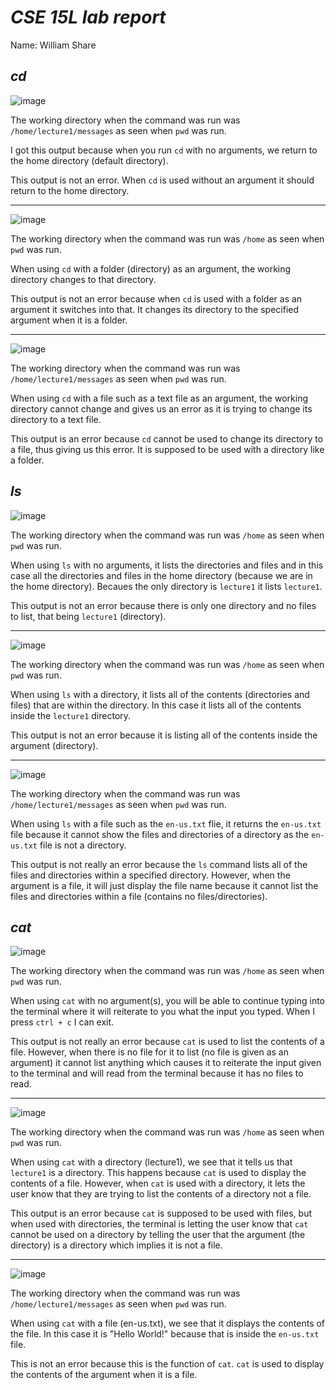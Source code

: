 # ***CSE 15L lab report***   
Name: William Share

***cd***
---
![image](https://github.com/wshare26/cse15l-lab-reports/assets/156359336/ee2bf43e-e1c2-460a-b925-2c31d175cb8c)

The working directory when the command was run was `/home/lecture1/messages` as seen when `pwd` was run.

I got this output because when you run `cd` with no arguments, we return to the home directory (default directory).

This output is not an error. When `cd` is used without an argument it should return to the home directory.

---
![image](https://github.com/wshare26/cse15l-lab-reports/assets/156359336/f4833983-a6d8-451c-931e-45d0c427cfe7)

The working directory when the command was run was `/home` as seen when `pwd` was run.

When using `cd` with a folder (directory) as an argument, the working directory changes to that directory.

This output is not an error because when `cd` is used with a folder as an argument it switches into that. It changes its directory to the specified argument when it is a folder.

---
![image](https://github.com/wshare26/cse15l-lab-reports/assets/156359336/623d1fda-b2b5-42df-b877-0caae3bba611)

The working directory when the command was run was `/home/lecture1/messages` as seen when `pwd` was run.

When using `cd` with a file such as a text file as an argument, the working directory cannot change and gives us an error as it is trying to change its directory to a text file.

This output is an error because `cd` cannot be used to change its directory to a file, thus giving us this error. It is supposed to be used with a directory like a folder.




***ls***
---
![image](https://github.com/wshare26/cse15l-lab-reports/assets/156359336/2495cfdb-70a7-473a-a3d7-a6feebbd6fe4)

The working directory when the command was run was `/home` as seen when `pwd` was run.

When using `ls` with no arguments, it lists the directories and files and in this case all the directories and files in the home directory (because we are in the home directory). Becaues the only directory is `lecture1` it lists `lecture1`.

This output is not an error because there is only one directory and no files to list, that being `lecture1` (directory).

---
![image](https://github.com/wshare26/cse15l-lab-reports/assets/156359336/20653a35-0b45-4c76-b0d9-6f1c0e55751e)

The working directory when the command was run was `/home` as seen when `pwd` was run.

When using `ls` with a directory, it lists all of the contents (directories and files) that are within the directory. In this case it lists all of the contents inside the `lecture1` directory.

This output is not an error because it is listing all of the contents inside the argument (directory).

---
![image](https://github.com/wshare26/cse15l-lab-reports/assets/156359336/ce34b966-c7ef-4691-b8e4-d3edb6a4dfc4)

The working directory when the command was run was `/home/lecture1/messages` as seen when `pwd` was run.

When using `ls` with a file such as the `en-us.txt` flie, it returns the `en-us.txt` file because it cannot show the files and directories of a directory as the `en-us.txt` file is not a directory.

This output is not really an error because the `ls` command lists all of the files and directories within a specified directory. However, when the argument is a file, it will just display the file name because it cannot list the files and directories within a file (contains no files/directories).


***cat***
---
![image](https://github.com/wshare26/cse15l-lab-reports/assets/156359336/18451e2c-b816-4009-bf0d-2e8d7f719c2e)

The working directory when the command was run was `/home` as seen when `pwd` was run.

When using `cat` with no argument(s), you will be able to continue typing into the terminal where it will reiterate to you what the input you typed. When I press `ctrl + c` I can exit.

This output is not really an error because `cat` is used to list the contents of a file. However, when there is no file for it to list (no file is given as an argument) it cannot list anything which causes it to reiterate the input given to the terminal and will read from the terminal because it has no files to read.

---

![image](https://github.com/wshare26/cse15l-lab-reports/assets/156359336/4eb606c2-6593-45ad-b66e-d9e3110f92af)

The working directory when the command was run was `/home` as seen when `pwd` was run.

When using `cat` with a directory (lecture1), we see that it tells us that `lecture1` is a directory. This happens because `cat` is used to display the contents of a file. However, when `cat` is used with a directory, it lets the user know that they are trying to list the contents of a directory not a file.

This output is an error because `cat` is supposed to be used with files, but when used with directories, the terminal is letting the user know that `cat` cannot be used on a directory by telling the user that the argument (the directory) is a directory which implies it is not a file.

---

![image](https://github.com/wshare26/cse15l-lab-reports/assets/156359336/cbbc0bc9-325d-49a1-b582-5bddcb48ce74)

The working directory when the command was run was `/home/lecture1/messages` as seen when `pwd` was run.

When using `cat` with a file (en-us.txt), we see that it displays the contents of the file. In this case it is "Hello World!" because that is inside the `en-us.txt` file.

This is not an error because this is the function of `cat`. `cat` is used to display the contents of the argument when it is a file.



